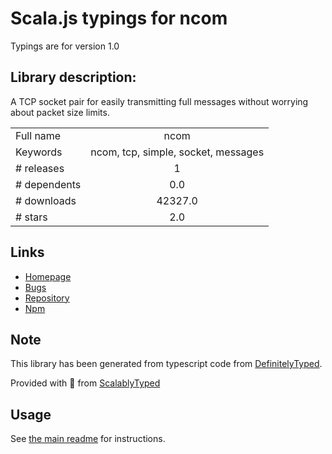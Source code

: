 
# Scala.js typings for ncom

Typings are for version 1.0

## Library description:
A TCP socket pair for easily transmitting full messages without worrying about packet size limits.

|                    |                 |
| ------------------ | :-------------: |
| Full name          | ncom |
| Keywords           | ncom, tcp, simple, socket, messages |
| # releases         | 1 |
| # dependents       | 0.0 |
| # downloads        | 42327.0 |
| # stars            | 2.0 |

## Links
- [Homepage](https://github.com/SocketCluster/ncom#readme)
- [Bugs](https://github.com/SocketCluster/ncom/issues)
- [Repository](https://github.com/SocketCluster/ncom)
- [Npm](https://www.npmjs.com/package/ncom)
    


## Note
This library has been generated from typescript code from [DefinitelyTyped](https://definitelytyped.org).

Provided with :purple_heart: from [ScalablyTyped](https://github.com/oyvindberg/ScalablyTyped)

## Usage
See [the main readme](../../readme.md) for instructions.


